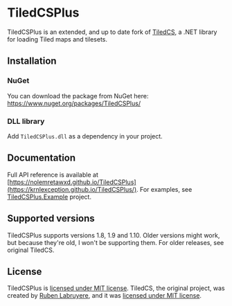# TiledCSPlus

TiledCSPlus is an extended, and up to date fork of [TiledCS](https://github.com/TheBoneJarmer/TiledCS), a .NET library for loading Tiled maps and tilesets.

## Installation
### NuGet
You can download the package from NuGet here: https://www.nuget.org/packages/TiledCSPlus/
### DLL library
Add `TiledCSPlus.dll` as a dependency in your project.

## Documentation
Full API reference is available at [https://nolemretawxd.github.io/TiledCSPlus](https://krnlexception.github.io/TiledCSPlus/).
For examples, see [TiledCSPlus.Example](TiledCSPlus.Example) project.

## Supported versions
TiledCSPlus supports versions 1.8, 1.9 and 1.10. Older versions might work, but because they're old, I won't be supporting them. For older releases, see original TiledCS.

## License
TiledCSPlus is [licensed under MIT license](LICENSE). TiledCS, the original project, was created by [Ruben Labruyere](https://github.com/TheBoneJarmer), and it was [licensed under MIT license](LICENSE_orig).
